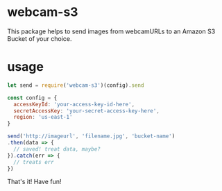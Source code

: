 # webcam-s3
This package helps to send images from webcamURLs to an Amazon S3 Bucket of your choice.

# usage

```javascript
let send = require('webcam-s3')(config).send

const config = {
  accessKeyId: 'your-access-key-id-here',
  secretAccessKey: 'your-secret-access-key-here',
  region: 'us-east-1'
}

send('http://imageurl', 'filename.jpg', 'bucket-name')
.then(data => {
  // saved! treat data, maybe?
}).catch(err => {
  // treats err
})
```

That's it! Have fun!
